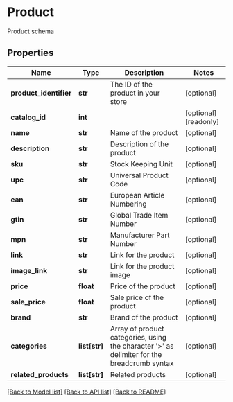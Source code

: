 # Product

Product schema
## Properties
Name | Type | Description | Notes
------------ | ------------- | ------------- | -------------
**product_identifier** | **str** | The ID of the product in your store | [optional] 
**catalog_id** | **int** |  | [optional] [readonly] 
**name** | **str** | Name of the product | [optional] 
**description** | **str** | Description of the product | [optional] 
**sku** | **str** | Stock Keeping Unit | [optional] 
**upc** | **str** | Universal Product Code | [optional] 
**ean** | **str** | European Article Numbering | [optional] 
**gtin** | **str** | Global Trade Item Number | [optional] 
**mpn** | **str** | Manufacturer Part Number | [optional] 
**link** | **str** | Link for the product | [optional] 
**image_link** | **str** | Link for the product image | [optional] 
**price** | **float** | Price of the product | [optional] 
**sale_price** | **float** | Sale price of the product | [optional] 
**brand** | **str** | Brand of the product | [optional] 
**categories** | **list[str]** | Array of product categories, using the character &#39;&gt;&#39; as delimiter for the breadcrumb                                 syntax | [optional] 
**related_products** | **list[str]** | Related products | [optional] 

[[Back to Model list]](../README.md#documentation-for-models) [[Back to API list]](../README.md#documentation-for-api-endpoints) [[Back to README]](../README.md)


